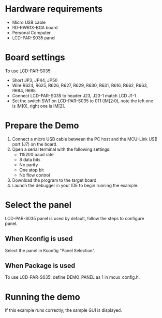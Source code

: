Hardware requirements
=====================
- Micro USB cable
- RD-RW61X-BGA board
- Personal Computer
- LCD-PAR-S035 panel

Board settings
============
To use LCD-PAR-S035:
- Short JP3, JP44, JP50
- Wire R624, R625, R626, R627, R629, R630, R631, R616, R662, R663, R664, R665
- Connect LCD-PAR-S035 to header J23, J23-1 match LCD J1-1
- Set the switch SW1 on LCD-PAR-S035 to 011 (IM[2:0), note the left one is IM[0], right one is IM[2].

Prepare the Demo
================
1.  Connect a micro USB cable between the PC host and the MCU-Link USB port (J7) on the board.
2.  Open a serial terminal with the following settings:
    - 115200 baud rate
    - 8 data bits
    - No parity
    - One stop bit
    - No flow control
3.  Download the program to the target board.
4.  Launch the debugger in your IDE to begin running the example.

Select the panel
================
LCD-PAR-S035 panel is used by default, follow the steps to configure panel.

When Kconfig is used
-------------
Select the panel in Kconfig "Panel Selection".

When Package is used
-------------
To use LCD-PAR-S035: define DEMO_PANEL as 1 in mcux_config.h.

Running the demo
===============
If this example runs correctly, the sample GUI is displayed.
